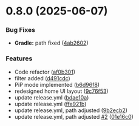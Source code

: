 # 0.8.0 (2025-06-07)


### Bug Fixes

* **Gradle:** path fixed ([4ab2602](https://github.com/dazacode/animeapp2025/commit/4ab2602b19c2ae932aacae1d4381fdb36fcf3ef7))


### Features

* Code refactor ([af0b301](https://github.com/dazacode/animeapp2025/commit/af0b30121d996953ed22026659b1672d7655d674))
* filter added ([d491cdc](https://github.com/dazacode/animeapp2025/commit/d491cdc91f14639cb35bccc4c2c61cad2f44473c))
* PiP mode implemented ([b6d96f8](https://github.com/dazacode/animeapp2025/commit/b6d96f89fe3a413d59736a7fbc6e8ede8dc4601f))
* redesigned home UI layout ([9c76f53](https://github.com/dazacode/animeapp2025/commit/9c76f532561f6402972d30c75483e761ac379f92))
* update release.yml ([bdae10a](https://github.com/dazacode/animeapp2025/commit/bdae10ae79754ee96f4d24d449ecef9ddd7e918e))
* update release.yml ([ffe921b](https://github.com/dazacode/animeapp2025/commit/ffe921b177700b741c8c4f483ce6fa8b27a0423e))
* update release.yml, path adjusted ([9b2ecb2](https://github.com/dazacode/animeapp2025/commit/9b2ecb284a336fedd69edbeac373fb8c1b80592c))
* update release.yml, path adjusted [#2](https://github.com/dazacode/animeapp2025/issues/2) ([01e16c0](https://github.com/dazacode/animeapp2025/commit/01e16c0cc271f5246afd1a69a4401f8c640591bf))



